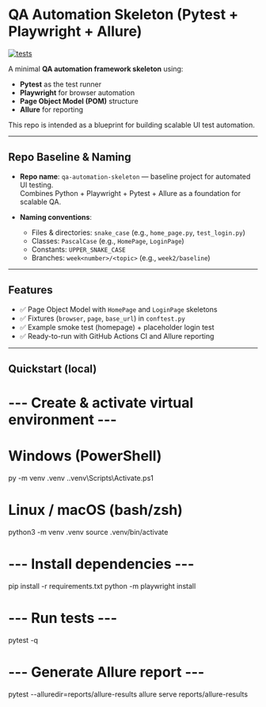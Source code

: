 # QA Automation Skeleton (Pytest + Playwright + Allure)

[![tests](https://github.com/jakubbarak2001/qa-automation-skeleton/actions/workflows/tests.yml/badge.svg)](https://github.com/jakubbarak2001/qa-automation-skeleton/actions/workflows/tests.yml)

A minimal **QA automation framework skeleton** using:
- **Pytest** as the test runner  
- **Playwright** for browser automation  
- **Page Object Model (POM)** structure  
- **Allure** for reporting  

This repo is intended as a blueprint for building scalable UI test automation.

---

## Repo Baseline & Naming

- **Repo name**: `qa-automation-skeleton` — baseline project for automated UI testing.  
  Combines Python + Playwright + Pytest + Allure as a foundation for scalable QA.

- **Naming conventions**:
  - Files & directories: `snake_case` (e.g., `home_page.py`, `test_login.py`)
  - Classes: `PascalCase` (e.g., `HomePage`, `LoginPage`)
  - Constants: `UPPER_SNAKE_CASE`
  - Branches: `week<number>/<topic>` (e.g., `week2/baseline`)

---

## Features

- ✅ Page Object Model with `HomePage` and `LoginPage` skeletons  
- ✅ Fixtures (`browser`, `page`, `base_url`) in `conftest.py`  
- ✅ Example smoke test (homepage) + placeholder login test  
- ✅ Ready-to-run with GitHub Actions CI and Allure reporting  

---

## Quickstart (local)

# --- Create & activate virtual environment ---

# Windows (PowerShell)
py -m venv .venv
.\.venv\Scripts\Activate.ps1

# Linux / macOS (bash/zsh)
python3 -m venv .venv
source .venv/bin/activate


# --- Install dependencies ---
pip install -r requirements.txt
python -m playwright install


# --- Run tests ---
pytest -q


# --- Generate Allure report ---
pytest --alluredir=reports/allure-results
allure serve reports/allure-results

